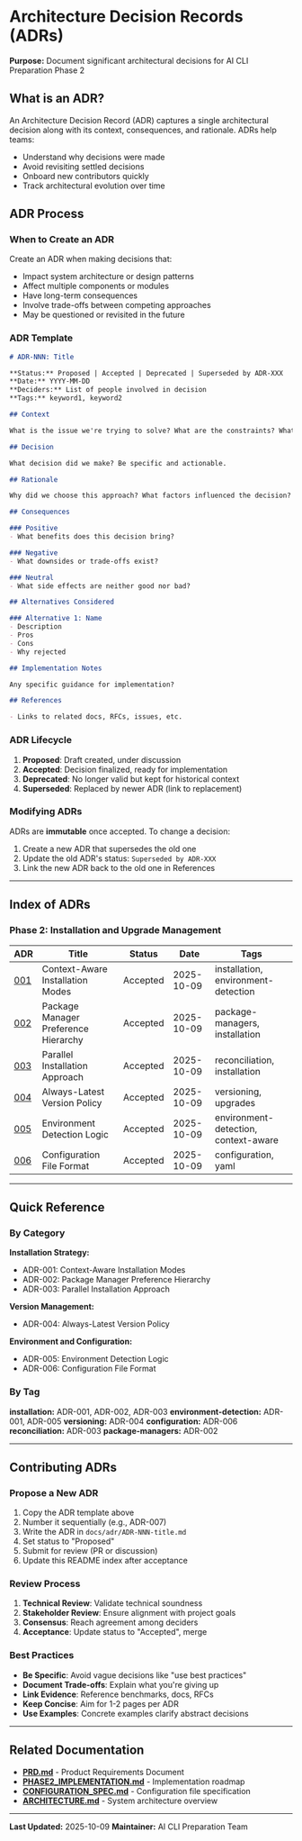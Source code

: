 # Architecture Decision Records (ADRs)

**Purpose:** Document significant architectural decisions for AI CLI Preparation Phase 2

## What is an ADR?

An Architecture Decision Record (ADR) captures a single architectural decision along with its context, consequences, and rationale. ADRs help teams:

- Understand why decisions were made
- Avoid revisiting settled decisions
- Onboard new contributors quickly
- Track architectural evolution over time

## ADR Process

### When to Create an ADR

Create an ADR when making decisions that:

- Impact system architecture or design patterns
- Affect multiple components or modules
- Have long-term consequences
- Involve trade-offs between competing approaches
- May be questioned or revisited in the future

### ADR Template

```markdown
# ADR-NNN: Title

**Status:** Proposed | Accepted | Deprecated | Superseded by ADR-XXX
**Date:** YYYY-MM-DD
**Deciders:** List of people involved in decision
**Tags:** keyword1, keyword2

## Context

What is the issue we're trying to solve? What are the constraints? What alternatives did we consider?

## Decision

What decision did we make? Be specific and actionable.

## Rationale

Why did we choose this approach? What factors influenced the decision?

## Consequences

### Positive
- What benefits does this decision bring?

### Negative
- What downsides or trade-offs exist?

### Neutral
- What side effects are neither good nor bad?

## Alternatives Considered

### Alternative 1: Name
- Description
- Pros
- Cons
- Why rejected

## Implementation Notes

Any specific guidance for implementation?

## References

- Links to related docs, RFCs, issues, etc.
```

### ADR Lifecycle

1. **Proposed**: Draft created, under discussion
2. **Accepted**: Decision finalized, ready for implementation
3. **Deprecated**: No longer valid but kept for historical context
4. **Superseded**: Replaced by newer ADR (link to replacement)

### Modifying ADRs

ADRs are **immutable** once accepted. To change a decision:

1. Create a new ADR that supersedes the old one
2. Update the old ADR's status: `Superseded by ADR-XXX`
3. Link the new ADR back to the old one in References

---

## Index of ADRs

### Phase 2: Installation and Upgrade Management

| ADR | Title | Status | Date | Tags |
|-----|-------|--------|------|------|
| [001](ADR-001-context-aware-installation.md) | Context-Aware Installation Modes | Accepted | 2025-10-09 | installation, environment-detection |
| [002](ADR-002-package-manager-hierarchy.md) | Package Manager Preference Hierarchy | Accepted | 2025-10-09 | package-managers, installation |
| [003](ADR-003-parallel-installation-approach.md) | Parallel Installation Approach | Accepted | 2025-10-09 | reconciliation, installation |
| [004](ADR-004-always-latest-version-policy.md) | Always-Latest Version Policy | Accepted | 2025-10-09 | versioning, upgrades |
| [005](ADR-005-environment-detection.md) | Environment Detection Logic | Accepted | 2025-10-09 | environment-detection, context-aware |
| [006](ADR-006-configuration-file-format.md) | Configuration File Format | Accepted | 2025-10-09 | configuration, yaml |

---

## Quick Reference

### By Category

**Installation Strategy:**
- ADR-001: Context-Aware Installation Modes
- ADR-002: Package Manager Preference Hierarchy
- ADR-003: Parallel Installation Approach

**Version Management:**
- ADR-004: Always-Latest Version Policy

**Environment and Configuration:**
- ADR-005: Environment Detection Logic
- ADR-006: Configuration File Format

### By Tag

**installation:** ADR-001, ADR-002, ADR-003
**environment-detection:** ADR-001, ADR-005
**versioning:** ADR-004
**configuration:** ADR-006
**reconciliation:** ADR-003
**package-managers:** ADR-002

---

## Contributing ADRs

### Propose a New ADR

1. Copy the ADR template above
2. Number it sequentially (e.g., ADR-007)
3. Write the ADR in `docs/adr/ADR-NNN-title.md`
4. Set status to "Proposed"
5. Submit for review (PR or discussion)
6. Update this README index after acceptance

### Review Process

1. **Technical Review**: Validate technical soundness
2. **Stakeholder Review**: Ensure alignment with project goals
3. **Consensus**: Reach agreement among deciders
4. **Acceptance**: Update status to "Accepted", merge

### Best Practices

- **Be Specific**: Avoid vague decisions like "use best practices"
- **Document Trade-offs**: Explain what you're giving up
- **Link Evidence**: Reference benchmarks, docs, RFCs
- **Keep Concise**: Aim for 1-2 pages per ADR
- **Use Examples**: Concrete examples clarify abstract decisions

---

## Related Documentation

- **[PRD.md](../PRD.md)** - Product Requirements Document
- **[PHASE2_IMPLEMENTATION.md](../PHASE2_IMPLEMENTATION.md)** - Implementation roadmap
- **[CONFIGURATION_SPEC.md](../CONFIGURATION_SPEC.md)** - Configuration file specification
- **[ARCHITECTURE.md](../ARCHITECTURE.md)** - System architecture overview

---

**Last Updated:** 2025-10-09
**Maintainer:** AI CLI Preparation Team
